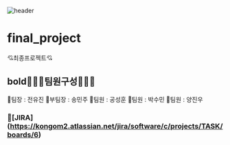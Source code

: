 ![header](https://capsule-render.vercel.app/api?type=shark&color=auto&height=300&section=header&text=HOLOYOLO&fontSize=90)

# final_project
💘최종프로젝트💘

## **bold**🧑‍🤝‍🧑팀원구성🧑‍🤝‍🧑
🥇팀장 : 전유진
🥈부팀장 : 송민주
🥉팀원 : 공성훈
🥉팀원 : 박수민
🥉팀원 : 양진우

### 🚩[JIRA] (https://kongom2.atlassian.net/jira/software/c/projects/TASK/boards/6)



